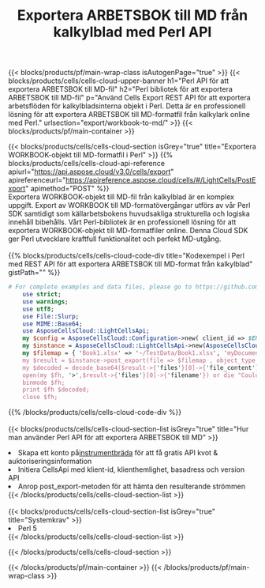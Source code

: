 ﻿---
title:  Exportera ARBETSBOK till MD från kalkylblad med Perl API
description:  Aspose.Cells Cloud REST API stöder export av Excel-filer och interna objekt till olika formatfiler. SDK stöder olika utvecklingsspråk. De inkluderar Android, C#, Go, Java, NodeJS, Perl, PHP, Python, Ruby och swift.
url: /sv/perl/export/workbook-to-md/
---
{{< blocks/products/pf/main-wrap-class isAutogenPage="true" >}}
{{< blocks/products/cells/cells-cloud-upper-banner h1="Perl API för att exportera ARBETSBOK till MD-fil" h2="Perl bibliotek för att exportera ARBETSBOK till MD-fil" p="Använd Cells Export REST API för att exportera arbetsflöden för kalkylbladsinterna objekt i Perl. Detta är en professionell lösning för att exportera ARBETSBOK till MD-formatfil från kalkylark online med Perl." urlsection="export/workbook-to-md/" >}}
{{< blocks/products/pf/main-container >}}

{{< blocks/products/cells/cells-cloud-section isGrey="true" title="Exportera WORKBOOK-objekt till MD-formatfil i Perl" >}}
{{% blocks/products/cells/cells-cloud-api-reference apiurl="https://api.aspose.cloud/v3.0/cells/export" apireferenceurl="https://apireference.aspose.cloud/cells/#/LightCells/PostExport" apimethod="POST" %}}
<br/>
Exportera WORKBOOK-objekt till MD-fil från kalkylblad är en komplex uppgift. Export av WORKBOOK till MD-formatövergångar utförs av vår Perl SDK samtidigt som källarbetsbokens huvudsakliga strukturella och logiska innehåll bibehålls. Vårt Perl-bibliotek är en professionell lösning för att exportera WORKBOOK-objekt till MD-formatfiler online. Denna Cloud SDK ger Perl utvecklare kraftfull funktionalitet och perfekt MD-utgång.
<br/>
<br/>
{{% blocks/products/cells/cells-cloud-code-div title="Kodexempel i Perl med REST API för att exportera ARBETSBOK till MD-format från kalkylblad" gistPath="" %}}
  
```perl
# For complete examples and data files, please go to https://github.com/aspose-cells-cloud/aspose-cells-cloud-perl/
    use strict;
    use warnings;
    use utf8; 
    use File::Slurp;
    use MIME::Base64;
    use AsposeCellsCloud::LightCellsApi;
    my $config = AsposeCellsCloud::Configuration->new( client_id => $ENV{'ProductClientId'}, client_secret => $ENV{'ProductClientSecret'});
    my $instance = AsposeCellsCloud::LightCellsApi->new(AsposeCellsCloud::ApiClient->new( $config));
    my $filemap = { 'Book1.xlsx' => '~/TestData/Book1.xlsx', 'myDocument.xlsx' => ~/TestData/myDocument.xlsx'};
    my $result = $instance->post_export(file => $filemap , object_type => 'workbook',format => 'md');
    my $decoded = decode_base64($result->{'files'}[0]->{'file_content'});
    open(my $fh, '>',$result->{'files'}[0]->{'filename'}) or die "Could not open file!";
    binmode $fh;
    print $fh $decoded;
    close $fh;
```
   
{{% /blocks/products/cells/cells-cloud-code-div %}}
<br/>
<br/>
{{< blocks/products/cells/cells-cloud-section-list isGrey="true" title="Hur man använder Perl API för att exportera ARBETSBOK till MD" >}}
<li> Skapa ett konto på<a href="https://dashboard.aspose.cloud/">instrumentbräda</a> för att få gratis API kvot & auktoriseringsinformation</li>
<li>Initiera CellsApi med klient-id, klienthemlighet, basadress och version API</li>
<li>Anrop post_export-metoden för att hämta den resulterande strömmen</li>
{{< /blocks/products/cells/cells-cloud-section-list >}}
<br/>
<br/>
{{< blocks/products/cells/cells-cloud-section-list isGrey="true" title="Systemkrav" >}}
<li>Perl 5</li>
{{< /blocks/products/cells/cells-cloud-section-list >}}

{{< /blocks/products/cells/cells-cloud-section >}}

{{< /blocks/products/pf/main-container >}}
{{< /blocks/products/pf/main-wrap-class >}}
